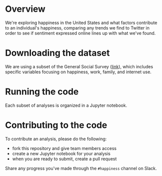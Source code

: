 # Overview

We're exploring happiness in the United States and what factors contribute to an individual's happiness, comparing any trends we find to Twitter in order to see if sentiment expressed online lines up with what we've found.

# Downloading the dataset

We are using a subset of the General Social Survey ([link](https://gssdataexplorer.norc.org)), which includes specific variables focusing on happiness, work, family, and internet use.

# Running the code

Each subset of analyses is organized in a Jupyter notebook.

# Contributing to the code

To contribute an analysis, please do the following:
- fork this repository and give team members access
- create a new Jupyter notebook for your analysis
- when you are ready to submit, create a pull request

Share any progress you've made through the `#happiness` channel on Slack.
